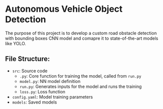 # Autonomous Vehicle Object Detection
The purpose of this project is to develop a custom road obstacle detection with bounding boxes CNN model and comapre it to state-of-the-art models like YOLO.
## File Structure:
- `src`: Source code
  - `.py`: Core function for training the model, called from `run.py`
  - `model.py`: NN model definition
  - `run.py`: Generates inputs for the model and runs the training
  - `loss.py`: Loss function
- `config.yaml`: Model training parameters
- `models`: Saved models
